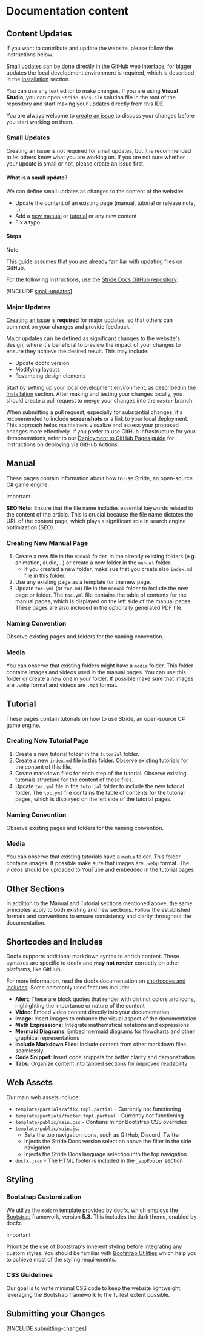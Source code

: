 # Documentation content

## Content Updates

If you want to contribute and update the website, please follow the instructions below.

Small updates can be done directly in the GitHub web interface, for bigger updates the local development environment is required, which is described in the [Installation](installation.md) section.

You can use any text editor to make changes. If you are using **Visual Studio**, you can open `Stride.Docs.sln` solution file in the root of the repository and start making your updates directly from this IDE.

You are always welcome to [create an issue](https://github.com/stride3d/stride-docs/issues) to discuss your changes before you start working on them. 

### Small Updates

Creating an issue is not required for small updates, but it is recommended to let others know what you are working on. If you are not sure whether your update is small or not, please create an issue first.

#### What is a small update?

We can define small updates as changes to the content of the website:

- Update the content of an existing page (manual, tutorial or release note, ..)
- Add a [new manual](#creating-new-manual-page) or [tutorial](#creating-new-tutorial-page) or any new content
- Fix a typo

#### Steps

> [!NOTE]
> This guide assumes that you are already familiar with updating files on GitHub.

For the following instructions, use the [Stride Docs GitHub repository](https://github.com/stride3d/stride-docs):

[!INCLUDE [small-updates](../../includes/small-update-instructions.md)]

### Major Updates

[Creating an issue](https://github.com/stride3d/stride-docs/issues) is **required** for major updates, so that others can comment on your changes and provide feedback.

Major updates can be defined as significant changes to the website's design, where it's beneficial to preview the impact of your changes to ensure they achieve the desired result. This may include:

- Update docfx version
- Modifying layouts
- Revamping design elements

Start by setting up your local development environment, as described in the [Installation](installation.md) section. After making and testing your changes locally, you should create a pull request to merge your changes into the `master` branch.

When submitting a pull request, especially for substantial changes, it's recommended to include **screenshots** or a link to your local deployment. This approach helps maintainers visualize and assess your proposed changes more effectively. If you prefer to use GitHub infrastructure for your demonstrations, refer to our [Deployment to GitHub Pages guide](deployment-azure.md#deployment-to-github-pages) for instructions on deploying via GitHub Actions.

## Manual

These pages contain information about how to use Stride, an open-source C# game engine.

> [!IMPORTANT]
> **SEO Note:** Ensure that the file name includes essential keywords related to the content of the article. This is crucial because the file name dictates the URL of the content page, which plays a significant role in search engine optimization (SEO).

### Creating New Manual Page

1. Create a new file in the `manual` folder, in the already existing folders (e.g. animation, audio, ..) or create a new folder in the `manual` folder.
   - If you created a new folder, make sue that you create also `index.md` file in this folder.
1. Use any existing page as a template for the new page.
1. Update `toc.yml` (or `toc.md`) file in the `manual` folder to include the new page or folder. The `toc.yml` file contains the table of contents for the manual pages, which is displayed on the left side of the manual pages. These pages are also included in the optionally generated PDF file.

### Naming Convention

Observe existing pages and folders for the naming convention.

### Media

You can observe that existing folders might have a `media` folder. This folder contains images and videos used in the manual pages. You can use this folder or create a new one in your folder. If possible make sure that images are `.webp` format and videos are `.mp4` format.

## Tutorial

These pages contain tutorials on how to use Stride, an open-source C# game engine.

### Creating New Tutorial Page

1. Create a new tutorial folder in the `tutorial` folder.
1. Create a new `index.md` file in this folder. Observe existing tutorials for the content of this file.
1. Create markdown files for each step of the tutorial. Observe existing tutorials structure for the content of these files.
1. Update `toc.yml` file in the `tutorial` folder to include the new tutorial folder. The `toc.yml` file contains the table of contents for the tutorial pages, which is displayed on the left side of the tutorial pages.

### Naming Convention

Observe existing pages and folders for the naming convention.

### Media

You can observe that existing tutorials have a `media` folder. This folder contains images. If possible make sure that images are `.webp` format. The videos should be uploaded to YouTube and embedded in the tutorial pages.

## Other Sections

In addition to the Manual and Tutorial sections mentioned above, the same principles apply to both existing and new sections. Follow the established formats and conventions to ensure consistency and clarity throughout the documentation.

## Shortcodes and Includes

Docfx supports additional markdown syntax to enrich content. These syntaxes are specific to docfx and **may not render** correctly on other platforms, like GitHub.

For more information, read the docfx documentation on [shortcodes and includes](https://dotnet.github.io/docfx/docs/markdown.html?tabs=linux%2Cdotnet). Some commonly used features include:

- **Alert**: These are block quotes that render with distinct colors and icons, highlighting the importance or nature of the content
- **Video**: Embed video content directly into your documentation
- **Image**: Insert images to enhance the visual aspect of the documentation
- **Math Expressions**: Integrate mathematical notations and expressions
- **Mermaid Diagrams**: Embed [mermaid diagrams](https://mermaid.js.org/) for flowcharts and other graphical representations
- **Include Markdown Files**: Include content from other markdown files seamlessly
- **Code Snippet**: Insert code snippets for better clarity and demonstration
- **Tabs**: Organize content into tabbed sections for improved readability

## Web Assets

Our main web assets include:

- `template/partials/affix.tmpl.partial` - Currently not functioning
- `template/partials/footer.tmpl.partial` - Currently not functioning
- `template/public/main.css` - Contains minor Bootstrap CSS overrides
- `template/public/main.js`:
   - Sets the top navigation icons, such as GitHub, Discord, Twitter
   - Injects the Stride Docs version selection above the filter in the side navigation
   - Injects the Stride Docs language selection into the top navigation
- `docfx.json` - The HTML footer is included in the `_appFooter` section

## Styling

### Bootstrap Customization

We utilize the `modern` template provided by docfx, which employs the [Bootstrap](https://getbootstrap.com/) framework, version **5.3**. This includes the dark theme, enabled by docfx.

> [!IMPORTANT]
> Prioritize the use of Bootstrap's inherent styling before integrating any custom styles. You should be familiar with [Bootstrap Utilities](https://getbootstrap.com/docs/5.3/utilities/api/) which help you to achieve most of the styling requirements.

### CSS Guidelines

Our goal is to write minimal CSS code to keep the website lightweight, leveraging the Bootstrap framework to the fullest extent possible.

## Submitting your Changes

[!INCLUDE [submitting-changes](../../includes/submitting-changes.md)]